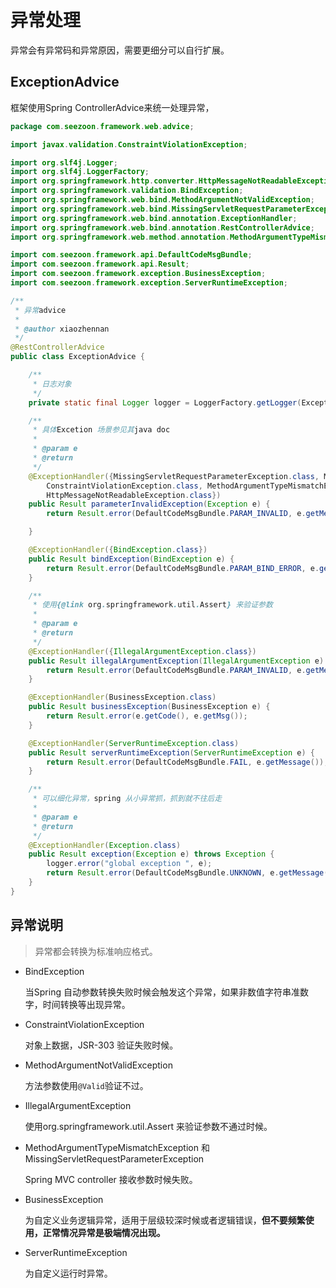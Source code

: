# 异常处理

异常会有异常码和异常原因，需要更细分可以自行扩展。

## ExceptionAdvice
框架使用Spring ControllerAdvice来统一处理异常，

```java
package com.seezoon.framework.web.advice;

import javax.validation.ConstraintViolationException;

import org.slf4j.Logger;
import org.slf4j.LoggerFactory;
import org.springframework.http.converter.HttpMessageNotReadableException;
import org.springframework.validation.BindException;
import org.springframework.web.bind.MethodArgumentNotValidException;
import org.springframework.web.bind.MissingServletRequestParameterException;
import org.springframework.web.bind.annotation.ExceptionHandler;
import org.springframework.web.bind.annotation.RestControllerAdvice;
import org.springframework.web.method.annotation.MethodArgumentTypeMismatchException;

import com.seezoon.framework.api.DefaultCodeMsgBundle;
import com.seezoon.framework.api.Result;
import com.seezoon.framework.exception.BusinessException;
import com.seezoon.framework.exception.ServerRuntimeException;

/**
 * 异常advice
 *
 * @author xiaozhennan
 */
@RestControllerAdvice
public class ExceptionAdvice {

    /**
     * 日志对象
     */
    private static final Logger logger = LoggerFactory.getLogger(ExceptionAdvice.class);

    /**
     * 具体Excetion 场景参见其java doc
     *
     * @param e
     * @return
     */
    @ExceptionHandler({MissingServletRequestParameterException.class, MethodArgumentNotValidException.class,
        ConstraintViolationException.class, MethodArgumentTypeMismatchException.class,
        HttpMessageNotReadableException.class})
    public Result parameterInvalidException(Exception e) {
        return Result.error(DefaultCodeMsgBundle.PARAM_INVALID, e.getMessage());

    }

    @ExceptionHandler({BindException.class})
    public Result bindException(BindException e) {
        return Result.error(DefaultCodeMsgBundle.PARAM_BIND_ERROR, e.getMessage());
    }

    /**
     * 使用{@link org.springframework.util.Assert} 来验证参数
     *
     * @param e
     * @return
     */
    @ExceptionHandler({IllegalArgumentException.class})
    public Result illegalArgumentException(IllegalArgumentException e) {
        return Result.error(DefaultCodeMsgBundle.PARAM_INVALID, e.getMessage());
    }

    @ExceptionHandler(BusinessException.class)
    public Result businessException(BusinessException e) {
        return Result.error(e.getCode(), e.getMsg());
    }

    @ExceptionHandler(ServerRuntimeException.class)
    public Result serverRuntimeException(ServerRuntimeException e) {
        return Result.error(DefaultCodeMsgBundle.FAIL, e.getMessage());
    }

    /**
     * 可以细化异常，spring 从小异常抓，抓到就不往后走
     *
     * @param e
     * @return
     */
    @ExceptionHandler(Exception.class)
    public Result exception(Exception e) throws Exception {
        logger.error("global exception ", e);
        return Result.error(DefaultCodeMsgBundle.UNKNOWN, e.getMessage());
    }
}

```

## 异常说明

> 异常都会转换为标准响应格式。

- BindException

  当Spring 自动参数转换失败时候会触发这个异常，如果非数值字符串准数字，时间转换等出现异常。

- ConstraintViolationException

  对象上数据，JSR-303 验证失败时候。

- MethodArgumentNotValidException

  方法参数使用`@Valid`验证不过。

- IllegalArgumentException

  使用org.springframework.util.Assert 来验证参数不通过时候。

- MethodArgumentTypeMismatchException 和MissingServletRequestParameterException

  Spring MVC controller 接收参数时候失败。

- BusinessException 

  为自定义业务逻辑异常，适用于层级较深时候或者逻辑错误，**但不要频繁使用，正常情况异常是极端情况出现。**

- ServerRuntimeException

  为自定义运行时异常。

